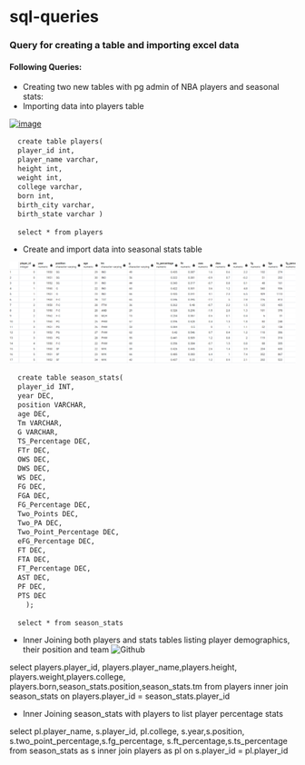 # sql-queries

### Query for creating a table and importing excel data


####  Following Queries:

- Creating two new tables with pg admin of NBA players and seasonal stats:
- Importing data into players table

  
[<img width="683" alt="image" src="https://github.com/Jackelyneg/sql-queries/assets/81592631/128ecaa7-be2c-460d-a522-615b0172a8cf">](https://github.com/Jackelyneg/sql-queries/blob/main/Screenshot%202023-06-16%20144906.jpg)
  	
      create table players(
      player_id int,
      player_name varchar,
      height int,
      weight int,
      college varchar,
      born int,
      birth_city varchar,
      birth_state varchar )

      select * from players

-  Create and import data into seasonal stats table

![Github](https://github.com/Jackelyneg/sql-queries/blob/main/Capture%20new.PNG)

    
      create table season_stats(  
      player_id INT,
      year DEC,
      position VARCHAR,
      age DEC,
      Tm VARCHAR,
      G VARCHAR,
      TS_Percentage DEC,
      FTr DEC,
      OWS DEC,
      DWS DEC,
      WS DEC,
      FG DEC,
      FGA DEC,
      FG_Percentage DEC,
      Two_Points DEC,
      Two_PA DEC,
      Two_Point_Percentage DEC,
      eFG_Percentage DEC,
      FT DEC,
      FTA DEC,
      FT_Percentage DEC,
      AST DEC,
      PF DEC,
      PTS DEC
        );

      select * from season_stats

- Inner Joining both players and stats tables listing player demographics, their position and team
![Github]()


select players.player_id,
players.player_name,players.height,
players.weight,players.college,
players.born,season_stats.position,season_stats.tm
from players
inner join season_stats
on players.player_id = season_stats.player_id



- Inner Joining season_stats with players to list player percentage stats


select pl.player_name, s.player_id, pl.college, s.year,s.position,
s.two_point_percentage,s.fg_percentage,
s.ft_percentage,s.ts_percentage
from season_stats as s
inner join players as pl
on s.player_id = pl.player_id










      
